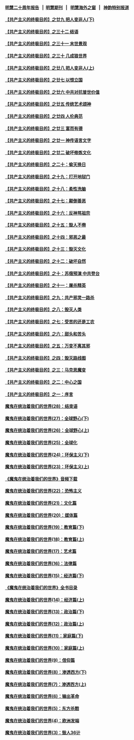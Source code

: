 #### [明慧二十周年报告](https://github.com/gfw-breaker/mh-reports/blob/master/README.md?t=07230221) &nbsp;&nbsp;|&nbsp;&nbsp;[明慧期刊](https://github.com/gfw-breaker/mh-qikan) &nbsp;&nbsp;|&nbsp;&nbsp; [明慧海外之窗](https://github.com/gfw-breaker/mh-news/blob/master/README.md?t=07230221) &nbsp;&nbsp;|&nbsp;&nbsp; [神韵特别报道](https://github.com/gfw-breaker/mh-news/blob/master/shenyun.md?t=07230221) 

#### [【共产主义的终极目的】之廿九 把人变非人(下)](../pages/nsc422/n11344140.md?t=07230221) 

#### [【共产主义的终极目的】之三十二 结语](../pages/nsc422/n11360535.md?t=07230221) 

#### [【共产主义的终极目的】之三十一 末世景观](../pages/nsc422/n11351129.md?t=07230221) 

#### [【共产主义的终极目的】之三十 几成狼世界](../pages/nsc422/n11348280.md?t=07230221) 

#### [【共产主义的终极目的】之廿八 把人变非人(上)](../pages/nsc422/n11340492.md?t=07230221) 

#### [【共产主义的终极目的】之廿七 以恨立国](../pages/nsc422/n11336944.md?t=07230221) 

#### [【共产主义的终极目的】之廿六 中共对抗普世价值](../pages/nsc422/n11324785.md?t=07230221) 

#### [【共产主义的终极目的】之廿五 传统艺术颂神](../pages/nsc422/n11296396.md?t=07230221) 

#### [【共产主义的终极目的】之廿四 人伦典范](../pages/nsc422/n11296397.md?t=07230221) 

#### [【共产主义的终极目的】之廿三 富而有德](../pages/nsc422/n11283598.md?t=07230221) 

#### [【共产主义的终极目的】之廿一 神传语言文字](../pages/nsc422/n11263265.md?t=07230221) 

#### [【共产主义的终极目的】之廿二 破坏修炼文化](../pages/nsc422/n11245728.md?t=07230221) 

#### [【共产主义的终极目的】之二十：偷天换日](../pages/nsc422/n11238846.md?t=07230221) 

#### [【共产主义的终极目的】之十九：打开地狱门](../pages/nsc422/n11206376.md?t=07230221) 

#### [【共产主义的终极目的】之十八：柔性洗脑](../pages/nsc422/n11199994.md?t=07230221) 

#### [【共产主义的终极目的】之十七：颠倒善恶](../pages/nsc422/n11179782.md?t=07230221) 

#### [【共产主义的终极目的】之十六：反神骂祖宗](../pages/nsc422/n11166798.md?t=07230221) 

#### [【共产主义的终极目的】之十五：毁人不倦](../pages/nsc422/n11166792.md?t=07230221) 

#### [【共产主义的终极目的】之十四：邪恶之最](../pages/nsc422/n11150249.md?t=07230221) 

#### [【共产主义的终极目的】之十三：毁灭文化](../pages/nsc422/n11135227.md?t=07230221) 

#### [【共产主义的终极目的】之十二：破坏自然](../pages/nsc422/n11135214.md?t=07230221) 

#### [【共产主义的终极目的】之十：苏俄预演 中共登台](../pages/nsc422/n11118424.md?t=07230221) 

#### [【共产主义的终极目的】之十一：屠杀精英](../pages/nsc422/n11118442.md?t=07230221) 

#### [【共产主义的终极目的】之九：共产邪灵一路杀](../pages/nsc422/n11114139.md?t=07230221) 

#### [【共产主义的终极目的】之八：毁灭人类](../pages/nsc422/n11108503.md?t=07230221) 

#### [【共产主义的终极目的】之七：受苦的还是工农](../pages/nsc422/n11101809.md?t=07230221) 

#### [【共产主义的终极目的】之六：甜头和苦头](../pages/nsc422/n11096971.md?t=07230221) 

#### [【共产主义的终极目的】之五：万变不离其邪](../pages/nsc422/n11091285.md?t=07230221) 

#### [【共产主义的终极目的】之四：毁灭路线图](../pages/nsc422/n11086284.md?t=07230221) 

#### [【共产主义的终极目的】之三：马克思魔变](../pages/nsc422/n11061941.md?t=07230221) 

#### [【共产主义的终极目的】之二：中心之国](../pages/nsc422/n11047728.md?t=07230221) 

#### [【共产主义的终极目的】之一：序言](../pages/nsc422/n11086077.md?t=07230221) 

#### [魔鬼在统治着我们的世界(28)：结束语](../pages/nsc422/n10936246.md?t=07230221) 

#### [魔鬼在统治着我们的世界(27)：全球野心(下)](../pages/nsc422/n10928319.md?t=07230221) 

#### [魔鬼在统治着我们的世界(26)：全球野心(上)](../pages/nsc422/n10900318.md?t=07230221) 

#### [魔鬼在统治着我们的世界(25)：全球化](../pages/nsc422/n10788205.md?t=07230221) 

#### [魔鬼在统治着我们的世界(24)：环保主义(下)](../pages/nsc422/n10695307.md?t=07230221) 

#### [魔鬼在统治着我们的世界(23)：环保主义(上)](../pages/nsc422/n10688613.md?t=07230221) 

#### [《魔鬼在统治着我们的世界》音频下载](../pages/nsc422/n10635553.md?t=07230221) 

#### [魔鬼在统治着我们的世界(22)：恐怖主义](../pages/nsc422/n10614727.md?t=07230221) 

#### [魔鬼在统治着我们的世界(21)：文化篇](../pages/nsc422/n10597706.md?t=07230221) 

#### [魔鬼在统治着我们的世界(20)：媒体篇](../pages/nsc422/n10586579.md?t=07230221) 

#### [魔鬼在统治着我们的世界(19)：教育篇(下)](../pages/nsc422/n10564808.md?t=07230221) 

#### [魔鬼在统治着我们的世界(18)：教育篇(上)](../pages/nsc422/n10526970.md?t=07230221) 

#### [魔鬼在统治着我们的世界(17)：艺术篇](../pages/nsc422/n10499093.md?t=07230221) 

#### [魔鬼在统治着我们的世界(16)：法律篇](../pages/nsc422/n10485969.md?t=07230221) 

#### [魔鬼在统治着我们的世界(15)：经济篇(下)](../pages/nsc422/n10469975.md?t=07230221) 

#### [《魔鬼在统治着我们的世界》全书目录](../pages/nsc422/n10464261.md?t=07230221) 

#### [魔鬼在统治着我们的世界(14)：经济篇(上)](../pages/nsc422/n10457370.md?t=07230221) 

#### [魔鬼在统治着我们的世界(13)：政治篇(下)](../pages/nsc422/n10448270.md?t=07230221) 

#### [魔鬼在统治着我们的世界(12)：政治篇(上)](../pages/nsc422/n10444576.md?t=07230221) 

#### [魔鬼在统治着我们的世界(11)：家庭篇(下)](../pages/nsc422/n10440961.md?t=07230221) 

#### [魔鬼在统治着我们的世界(10)：家庭篇(上)](../pages/nsc422/n10435448.md?t=07230221) 

#### [魔鬼在统治着我们的世界(9)：信仰篇](../pages/nsc422/n10432159.md?t=07230221) 

#### [魔鬼在统治着我们的世界(8)：渗透西方(下)](../pages/nsc422/n10429603.md?t=07230221) 

#### [魔鬼在统治着我们的世界(7)：渗透西方(上)](../pages/nsc422/n10426013.md?t=07230221) 

#### [魔鬼在统治着我们的世界(6)：输出革命](../pages/nsc422/n10421536.md?t=07230221) 

#### [魔鬼在统治着我们的世界(5)：东方杀戮](../pages/nsc422/n10417707.md?t=07230221) 

#### [魔鬼在统治着我们的世界(4)：欧洲发端](../pages/nsc422/n10414890.md?t=07230221) 

#### [魔鬼在统治着我们的世界(3)：毁人36计](../pages/nsc422/n10411583.md?t=07230221) 

